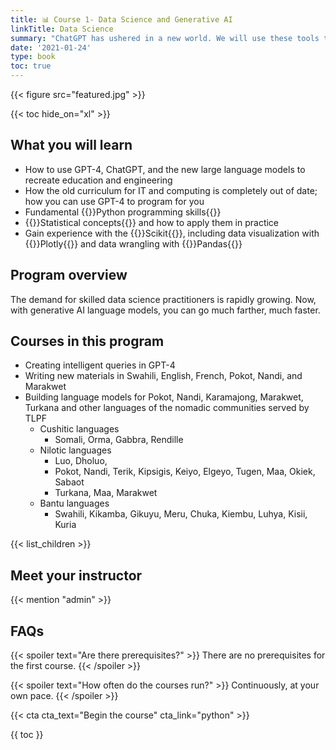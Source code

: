 ```yaml
---
title: 📊 Course 1- Data Science and Generative AI
linkTitle: Data Science
summary: "ChatGPT has ushered in a new world. We will use these tools to make Kapenguria a center of Kenyan innovation"
date: '2021-01-24'
type: book
toc: true
---
```


{{< figure src="featured.jpg" >}}

{{< toc hide_on="xl" >}}

## What you will learn
- How to use GPT-4, ChatGPT, and the new large language models to recreate education and engineering
- How the old curriculum for IT and computing is completely out of date; how you can use GPT-4 to program for you
- Fundamental {{<hl>}}Python programming skills{{</hl>}}
- {{<hl>}}Statistical concepts{{</hl>}} and how to apply them in practice
- Gain experience with the {{<hl>}}Scikit{{</hl>}}, including data visualization with {{<hl>}}Plotly{{</hl>}} and data wrangling with {{<hl>}}Pandas{{</hl>}}

## Program overview

The demand for skilled data science practitioners is rapidly growing. Now, with generative AI language models, you can go much farther, much faster.
## Courses in this program
- Creating intelligent queries in GPT-4
- Writing new materials in Swahili, English, French, Pokot, Nandi, and Marakwet
- Building language models for Pokot, Nandi, Karamajong, Marakwet, Turkana and other languages of the nomadic communities served by TLPF
    - Cushitic languages
      - Somali, Orma, Gabbra, Rendille
    - Nilotic languages
        - Luo, Dholuo,
        - Pokot, Nandi, Terik, Kipsigis, Keiyo, Elgeyo, Tugen, Maa, Okiek, Sabaot
        - Turkana, Maa, Marakwet
    - Bantu languages
        - Swahili, Kikamba, Gikuyu, Meru, Chuka, Kiembu, Luhya, Kisii, Kuria
    


{{< list_children >}}

## Meet your instructor

{{< mention "admin" >}}

## FAQs

{{< spoiler text="Are there prerequisites?" >}}
There are no prerequisites for the first course.
{{< /spoiler >}}

{{< spoiler text="How often do the courses run?" >}}
Continuously, at your own pace.
{{< /spoiler >}}

{{< cta cta_text="Begin the course" cta_link="python" >}}

{{ toc }}
